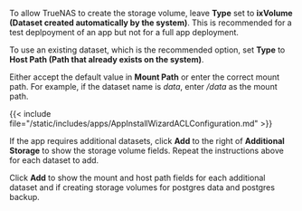 &NewLine;

To allow TrueNAS to create the storage volume, leave **Type** set to **ixVolume (Dataset created automatically by the system)**.
This is recommended for a test deplpoyment of an app but not for a full app deployment. 

To use an existing dataset, which is the recommended option, set **Type** to **Host Path (Path that already exists on the system)**.

Either accept the default value in **Mount Path** or enter the correct mount path. For example, if the dataset name is *data*, enter */data* as the mount path. 

{{< include file="/static/includes/apps/AppInstallWizardACLConfiguration.md" >}}

If the app requires additional datasets, click **Add** to the right of **Additional Storage** to show the storage volume fields.
Repeat the instructions above for each dataset to add.

Click **Add** to show the mount and host path fields for each additional dataset and if creating storage volumes for postgres data and postgres backup.